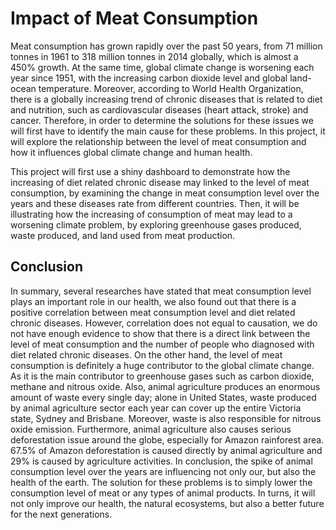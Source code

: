 # Impact of Meat Consumption

Meat consumption has grown rapidly over the past 50 years, from 71 million tonnes in 1961
to 318 million tonnes in 2014 globally, which is almost a 450% growth.
At the same time, global climate change is worsening each year since 1951, with the
increasing carbon dioxide level and global land-ocean temperature. Moreover,
according to World Health Organization, there is a
globally increasing trend of chronic diseases that is related to diet and nutrition, such as
cardiovascular diseases (heart attack, stroke) and cancer. Therefore, in order to determine the
solutions for these issues we will first have to identify the main cause for these problems. In
this project, it will explore the relationship between the level of meat consumption and
how it influences global climate change and human health. 


This project will first use a shiny dashboard to demonstrate how the increasing of diet related chronic
disease may linked to the level of meat consumption, by examining the change in meat
consumption level over the years and these diseases rate from different countries. Then, it will be illustrating
how the increasing of consumption of meat may lead to a worsening climate problem, by exploring greenhouse gases produced, 
waste produced, and land used from meat production.

## Conclusion
In summary, several researches have stated that meat consumption level plays an important
role in our health, we also found out that there is a positive correlation between meat
consumption level and diet related chronic diseases. However, correlation does not equal to
causation, we do not have enough evidence to show that there is a direct link between the
level of meat consumption and the number of people who diagnosed with diet related chronic
diseases. On the other hand, the level of meat consumption is definitely a huge contributor to
the global climate change. As it is the main contributor to greenhouse gases such as carbon
dioxide, methane and nitrous oxide. Also, animal agriculture produces an enormous amount
of waste every single day; alone in United States, waste produced by animal agriculture
sector each year can cover up the entire Victoria state, Sydney and Brisbane. Moreover,
waste is also responsible for nitrous oxide emission. Furthermore, animal agriculture also
causes serious deforestation issue around the globe, especially for Amazon rainforest area.
67.5% of Amazon deforestation is caused directly by animal agriculture and 29% is caused
by agriculture activities. In conclusion, the spike of animal consumption level over the years
are influencing not only our, but also the health of the earth. The solution for these problems
is to simply lower the consumption level of meat or any types of animal products. In turns, it
will not only improve our health, the natural ecosystems, but also a better future for the next
generations.
